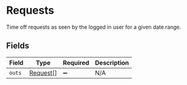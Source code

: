 # Requests

Time off requests as seen by the logged in user for a given date range.


## Fields

| Field                                       | Type                                        | Required                                    | Description                                 |
| ------------------------------------------- | ------------------------------------------- | ------------------------------------------- | ------------------------------------------- |
| `outs`                                      | [Request](../../models/shared/request.md)[] | :heavy_minus_sign:                          | N/A                                         |
